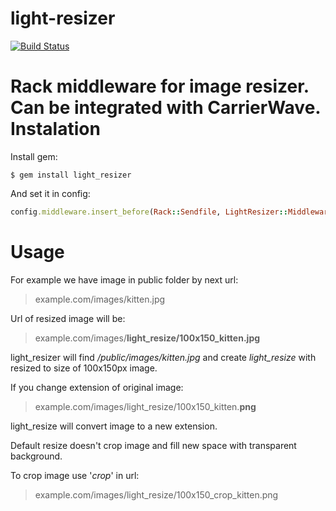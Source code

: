 light-resizer
=============

[![Build Status](https://travis-ci.org/Rademade/light_resizer.svg?branch=master)](https://travis-ci.org/Rademade/light_resizer)

Rack middleware for image resizer. Can be integrated with CarrierWave.
Instalation
===========
Install gem:

    $ gem install light_resizer

And set it in config:
```ruby
config.middleware.insert_before(Rack::Sendfile, LightResizer::Middleware, Rails.root)
```


Usage
=====
For example we have image in public folder by next url:

>example.com/images/kitten.jpg

Url of resized image will be:

>example.com/images/**light_resize/100x150_kitten.jpg**

light_resizer will find */public/images/kitten.jpg* and create *light_resize* with resized to size of 100x150px image.

If you change extension of original image:

>example.com/images/light_resize/100x150_kitten.**png**

light_resize will convert image to a new extension.

Default resize doesn't crop image and fill new space with transparent background.

To crop image use '*crop*' in url:
>example.com/images/light_resize/100x150_crop_kitten.png





